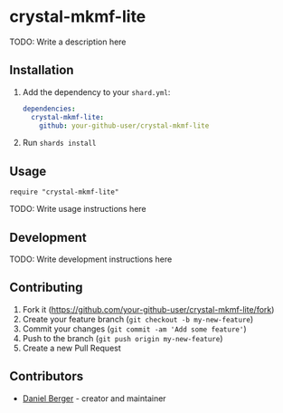 # crystal-mkmf-lite

TODO: Write a description here

## Installation

1. Add the dependency to your `shard.yml`:

   ```yaml
   dependencies:
     crystal-mkmf-lite:
       github: your-github-user/crystal-mkmf-lite
   ```

2. Run `shards install`

## Usage

```crystal
require "crystal-mkmf-lite"
```

TODO: Write usage instructions here

## Development

TODO: Write development instructions here

## Contributing

1. Fork it (<https://github.com/your-github-user/crystal-mkmf-lite/fork>)
2. Create your feature branch (`git checkout -b my-new-feature`)
3. Commit your changes (`git commit -am 'Add some feature'`)
4. Push to the branch (`git push origin my-new-feature`)
5. Create a new Pull Request

## Contributors

- [Daniel Berger](https://github.com/your-github-user) - creator and maintainer
